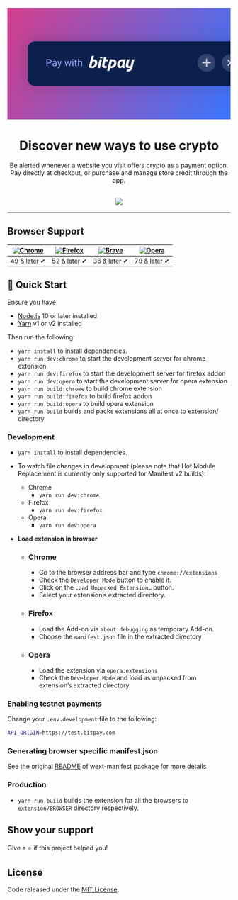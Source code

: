 <p align="center">
  <img src="https://raw.githubusercontent.com/bitpay/bitpay-browser-extension/c5ab46d91b6b26aa2c1e748aba44418d98524030/extension-banner.png" />
</p>
<h1 align="center">
  Discover new ways to use crypto
</h1>
<p align="center">
  Be alerted whenever a website you visit offers crypto as a payment option.
  <br/>
  Pay directly at checkout, or purchase and manage store credit through the app.
  <br/><br/>
</p>
<p align="center">
  <img width="375" src="https://bitpay.com/img/demos/extension-demo.gif" />
</p>

<hr />

## Browser Support

| [![Chrome](https://raw.github.com/alrra/browser-logos/master/src/chrome/chrome_48x48.png)](https://chrome.google.com/webstore/detail/pay-with-bitpay/jkjgekcefbkpogohigkgooodolhdgcda) | [![Firefox](https://raw.github.com/alrra/browser-logos/master/src/firefox/firefox_48x48.png)](https://addons.mozilla.org/en-US/firefox/addon/pay-with-bitpay/) | [![Brave](https://raw.github.com/alrra/browser-logos/master/src/brave/brave_48x48.png)](https://chrome.google.com/webstore/detail/pay-with-bitpay/jkjgekcefbkpogohigkgooodolhdgcda) | [![Opera](https://raw.github.com/alrra/browser-logos/master/src/opera/opera_48x48.png)](https://addons.opera.com/en/extensions/details/pay-with-bitpay/) |
--------------------------------------------------------------------------------------------------------------------------------------------------------------------------- | --------------------------------------------------------------------------------------------------------------------------------------------- | ------------------------------------------------------------------------------------------------------------------------ | --------------------------------------------------------------------------------------------------------------------------------------------------------------------------- |
| 49 & later ✔ | 52 & later ✔ | 36 & later ✔ | 79 & later ✔

## 🚀 Quick Start

Ensure you have 
- [Node.js](https://nodejs.org) 10 or later installed
- [Yarn](https://yarnpkg.com) v1 or v2 installed

Then run the following:
- `yarn install` to install dependencies.
- `yarn run dev:chrome` to start the development server for chrome extension
- `yarn run dev:firefox` to start the development server for firefox addon
- `yarn run dev:opera` to start the development server for opera extension
- `yarn run build:chrome` to build chrome extension
- `yarn run build:firefox` to build firefox addon
- `yarn run build:opera` to build opera extension
- `yarn run build` builds and packs extensions all at once to extension/ directory

### Development

- `yarn install` to install dependencies.
- To watch file changes in development (please note that Hot Module Replacement is currently only supported for Manifest v2 builds):

  - Chrome
    - `yarn run dev:chrome`
  - Firefox
    - `yarn run dev:firefox`
  - Opera
    - `yarn run dev:opera`

- **Load extension in browser**

  - ### Chrome

    - Go to the browser address bar and type `chrome://extensions`
    - Check the `Developer Mode` button to enable it.
    - Click on the `Load Unpacked Extension…` button.
    - Select your extension’s extracted directory.

  - ### Firefox

    - Load the Add-on via `about:debugging` as temporary Add-on.
    - Choose the `manifest.json` file in the extracted directory

  - ### Opera

    - Load the extension via `opera:extensions`
    - Check the `Developer Mode` and load as unpacked from extension’s extracted directory.


### Enabling testnet payments
Change your `.env.development` file to the following:

```bash
API_ORIGIN=https://test.bitpay.com
```
   
### Generating browser specific manifest.json
See the original [README](https://github.com/abhijithvijayan/wext-manifest) of wext-manifest package for more details

### Production

- `yarn run build` builds the extension for all the browsers to `extension/BROWSER` directory respectively.

## Show your support

Give a ⭐️ if this project helped you!

## License

Code released under the [MIT License](LICENSE).
